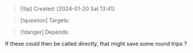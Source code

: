 
>[!tip] Created: [2024-01-20 Sat 13:41]

>[!question] Targets: 

>[!danger] Depends: 

If these could then be called directly, that might save some round trips ?